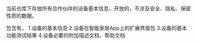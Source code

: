 当前仓库下存放所有合作伙伴的设备基本信息，开放的，不涉及安全、隐私、保密性质的数据。

包含有，
1.设备的基本信息
2.设备在智能家居App上的扩展界面包
3.设备的基本功能测试结果
4.设备必要的附加描述文档、帮助文档

